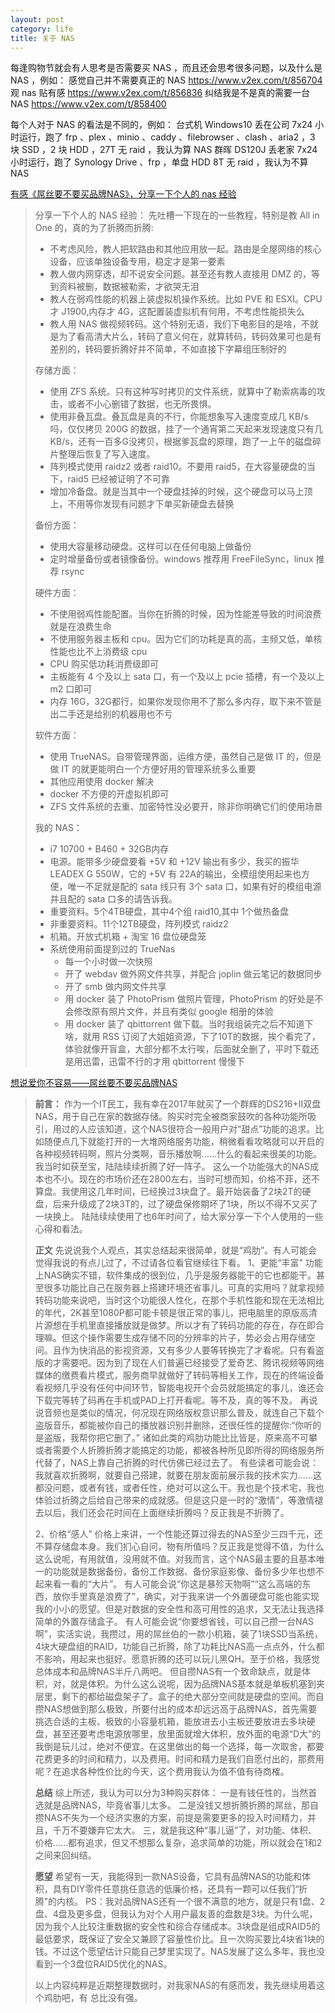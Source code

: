 ```yaml
---
layout: post
category: life
title: 关于 NAS
---
```


每逢购物节就会有人思考是否需要买 NAS ，而且还会思考很多问题，以及什么是 NAS ，例如：
感觉自己并不需要真正的 NAS https://www.v2ex.com/t/856704
观 nas 贴有感 https://www.v2ex.com/t/856836
纠结我是不是真的需要一台 NAS https://www.v2ex.com/t/858400

每个人对于 NAS 的看法是不同的，例如：
台式机 Windows10 丢在公司 7x24 小时运行，跑了 frp 、plex 、minio 、caddy 、filebrowser 、clash 、aria2 ，3 块 SSD ，2 块 HDD ，27T 无 raid ，我认为算 NAS
群晖 DS120J 丢老家 7x24 小时运行，跑了 Synology Drive 、frp ，单盘 HDD 8T 无 raid ，我认为不算 NAS

[有感《屌丝要不要买品牌NAS》，分享一下个人的 nas 经验](https://www.chiphell.com/thread-2389891-1-1.html)

> 分享一下个人的 NAS 经验：
> 先吐槽一下现在的一些教程，特别是教 All in One 的，真的为了折腾而折腾:
>
> - 不考虑风险，教人把软路由和其他应用放一起。路由是全屋网络的核心设备，应该单独设备专用，稳定才是第一要素
> - 教人做内网穿透，却不说安全问题。甚至还有教人直接用 DMZ 的，等到资料被删，数据被勒索，才欲哭无泪
> - 教人在弱鸡性能的机器上装虚拟机操作系统。比如 PVE 和 ESXI。CPU 才 J1900,内存才 4G，这配置装虚拟机有何用，不考虑性能损失么
> - 教人用 NAS 做视频转码。这个特别无语，我们下电影目的是啥，不就是为了看高清大片么，转码了意义何在，就算转码，转码效果可也是有差别的，转码要折腾好并不简单，不如直接下字幕组压制好的
>
> 
> 存储方面：
>
> - 使用 ZFS 系统。只有这种写时拷贝的文件系统，就算中了勒索病毒的攻击，或者不小心删错了数据，也无所畏惧。
> - 使用非叠瓦盘。叠瓦盘是真的不行，你能想象写入速度变成几 KB/s 吗，仅仅拷贝 200G 的数据，挂了一个通宵第二天起来发现速度只有几 KB/s，还有一百多G没拷贝，根据爹瓦盘的原理，跑了一上午的磁盘碎片整理后恢复了写入速度。
> - 阵列模式使用 raidz2 或者 raid10。不要用 raid5，在大容量硬盘的当下，raid5 已经被证明了不可靠
> - 增加冷备盘。就是当其中一个硬盘挂掉的时候，这个硬盘可以马上顶上，不用等你发现有问题才下单买新硬盘去替换
>
> 备份方面：
>
> - 使用大容量移动硬盘。这样可以在任何电脑上做备份
> - 定时增量备份或者镜像备份。windows 推荐用 FreeFileSync，linux 推荐 rsync
>
> 硬件方面：
>
> - 不使用弱鸡性能配置。当你在折腾的时候，因为性能差导致的时间浪费就是在浪费生命
> - 不使用服务器主板和 cpu。因为它们的功耗是真的高，主频又低，单核性能也比不上消费级 cpu
> - CPU 购买低功耗消费级即可
> - 主板能有 4 个及以上 sata 口，有一个及以上 pcie 插槽，有一个及以上 m2 口即可
> - 内存 16G，32G都行，如果你发现你用不了那么多内存，取下来不管是出二手还是给别的机器用也不亏
>
> 软件方面：
>
> - 使用 TrueNAS。自带管理界面，运维方便，虽然自己是做 IT 的，但是做 IT 的就更能明白一个方便好用的管理系统多么重要
> - 其他应用使用 docker 解决
> - docker 不方便的开虚拟机即可
> - ZFS 文件系统的去重、加密特性没必要开，除非你明确它们的使用场景
>
> 我的 NAS：
>
> - i7 10700 + B460 + 32GB内存
> - 电源。能带多少硬盘要看 +5V 和 +12V 输出有多少，我买的振华 LEADEX G 550W，它的 +5V 有 22A的输出，全模组使用起来也方便，唯一不足就是配的 sata 线只有 3个 sata 口，如果有好的模组电源并且配的 sata 口多的请告诉我。
> - 重要资料。5个4TB硬盘，其中4个组 raid10,其中 1个做热备盘
> - 非重要资料。11个12TB硬盘，阵列模式 raidz2
> - 机箱。开放式机箱 + 淘宝 16 盘位硬盘笼
> - 系统使用前面提到过的 TrueNas
>   - 每一个小时做一次快照
>   - 开了 webdav 做外网文件共享，并配合 joplin 做云笔记的数据同步
>   - 开了 smb 做内网文件共享
>   - 用 docker 装了 PhotoPrism 做照片管理，PhotoPrism 的好处是不会修改原有照片文件，并且有类似 google 相册的体验
>   - 用 docker 装了 qbittorrent 做下载。当时我组装完之后不知道下啥，就用 RSS 订阅了大姐姐资源，下了10T的数据，挨个看完了，体验就像开盲盒，大部分都不太行唉，后面就全删了，平时下载还是用迅雷，迅雷不行的才用 qbittorrent 慢慢下

[想说爱你不容易——屌丝要不要买品牌NAS](https://www.chiphell.com/thread-2389729-1-1.html) 

> **前言：**
>     作为一个IT民工，我有幸在2017年就买了一个群辉的DS216+II双盘NAS，用于自己在家的数据存储。购买时完全被商家鼓吹的各种功能所吸引，用过的人应该知道，这个NAS很符合一般用户对“甜点”功能的追求。比如随便点几下就能打开的一大堆网络服务功能，稍微看看攻略就可以开启的各种视频转码啊，照片分类啊，音乐播放啊……什么的看起来很美的功能。我当时如获至宝，陆陆续续折腾了好一阵子。
>     这么一个功能强大的NAS成本也不小。现在的市场价还在2800左右，当时可想而知，价格不菲，还不算盘。我使用这几年时间，已经换过3块盘了。最开始装备了2块2T的硬盘，后来升级成了2块3T的，过了硬盘保修期坏了1块，所以不得不又买了一块换上。
>     陆陆续续使用了也6年时间了，给大家分享一下个人使用的一些心得和看法。
>
> **正文**
> 先说说我个人观点，其实总结起来很简单，就是“鸡肋”。有人可能会觉得我说的有点儿过了，不过请各位看官继续往下看。 1、更能“丰富”
>     功能上NAS确实不错，软件集成的很到位，几乎是服务器能干的它也都能干。甚至很多功能比自己在服务器上搭建环境还省事儿。可真的实用吗？就拿视频转码功能来说吧，当时这个功能很人性化，在那个手机性能和现在无法相比的年代，2K甚至1080P都可能卡顿是很正常的事儿，把电脑里的原版高清片源想在手机里直接播放就是做梦。所以才有了转码功能的存在，存在即合理嘛。但这个操作需要生成存储不同的分辨率的片子，势必会占用存储空间。且作为快消品的影视资源，又有多少人要等转换完了才看呢。只有看盗版的才需要吧。因为到了现在人们普遍已经接受了爱奇艺、腾讯视频等网络媒体的缴费看片模式，服务商早就做好了转码等相关工作，现在的终端设备看视频几乎没有任何中间环节，智能电视开个会员就能搞定的事儿，谁还会下载完等转了码再在手机或PAD上打开看呢。等不及，真的等不及。
>     再说说音频也是类似的情况，何况现在网络版权意识那么普及，就连自己下载个盗版音乐，都能被你自己的播放器识别并删除，还很任性的提醒你:“你听的是盗版，我帮你把它删了。”
>     诸如此类的鸡肋功能比比皆是，原来高不可攀或者需要个人折腾折腾才能搞定的功能，都被各种所见即所得的网络服务所代替了，NAS上靠自己折腾的时代仿佛已经过去了。
>     有些读者可能会说：我就喜欢折腾啊，就要自己搭建，就要在朋友面前展示我的技术实力……这都没问题，或者有钱，或者任性，绝对可以这么干。我也是个技术宅，我也体验过折腾之后给自己带来的成就感。但是这只是一时的“激情”，等激情褪去以后，我们还会花时间在上面继续折腾吗？反正我是不折腾了。
>
> 2、价格“感人”
>     价格上来讲，一个性能还算过得去的NAS至少三四千元，还不算存储盘本身。我们扪心自问，物有所值吗？反正我是觉得不值，为什么这么说呢，有用就值，没用就不值。对我而言，这个NAS最主要的且基本唯一的功能就是数据备份，备份工作数据、备份家庭影像、备份多少年也想不起来看一看的“大片”。
>     有人可能会说“你这是暴殄天物啊”“这么高端的东西，放你手里真是浪费了”，确实，对于我来讲一个外置硬盘可能也能实现我的小小的愿望。但是对数据的安全性和高可用性的追求，又无法让我选择简单的外置存储盒子。
>     有人可能会说“你要想省钱，可以自己攒一台NAS啊”，实活实说，我攒过，用的屌丝伯的一款小机箱，装了1块SSD当系统，4块大硬盘组的RAID，功能自己折腾，除了功耗比NAS高一点点外，什么都不影响，用起来也挺好。愿意折腾的还可以玩儿黑QH。至于价格，我感觉总体成本和品牌NAS半斤八两吧。
>     但自攒NAS有一个致命缺点，就是体积，对，就是体积。为什么这么说呢，因为品牌NAS基本就是单板机塞到夹层里，剩下的都给磁盘架子了。盒子的绝大部分空间就是硬盘的空间。而自攒NAS想做到那么极致，所要付出的成本却远远高于品牌NAS，首先需要挑选合适的主板、极致的小容量机箱，能放进去小主板还要放进去多块硬盘，甚至还要考虑电源放哪里，放里面就增大体积，放外面的电源“D大”的我倒是玩儿过，绝对不便宜。在这里做出的每一个选择，每一次取舍，都要花费更多的时间和精力，以及费用。时间和精力是我们自愿付出的，那费用呢？在追求各种性价比的今天，这个费用我认为值不值有待商榷。
>
> **总结**
>     综上所述，我认为可以分为3种购买群体：
> 一是有钱任性的，当然首选就是品牌NAS，毕竟省事儿太多。
> 二是没钱又想折腾折腾的屌丝，那自攒NAS不失为一个经济实惠的方案，前提是需要更多的投入时间精力，并且，千万不要嫌弃它太大。
> 三，就是我这种“事儿逼”了，对功能、体积、价格……都有追求，但又不想那么复杂，追求简单的功能，所以就会在1和2之间来回纠结。
>
> **愿望**
> 希望有一天，我能得到一款NAS设备，它具有品牌NAS的功能和体积，具有DIY零件任意挑任意选的低廉价格，还具有一颗可以任我们“折腾”的内核。
> PS：我对品牌NAS还有一个很不满意的地方，就是只有1盘、2盘、4盘及更多盘，但我认为对个人用户最友善的盘数是3块。为什么呢，因为我个人比较注重数据的安全性和综合存储成本。3块盘是组成RAID5的最低要求，既保证了安全又兼顾了容量性价比。且一次购买要比4块省1块的钱。不过这个愿望估计只能自己梦里实现了。NAS发展了这么多年，我也没看到一个3盘位RAID5优化的NAS。
>
> 以上内容纯粹是近期整理数据时，对我家NAS的有感而发，我先继续用着这个鸡肋吧，有 总比没有强。
